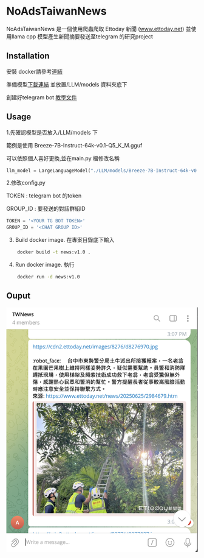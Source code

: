 # NoAdsTaiwanNews
NoAdsTaiwanNews 是一個使用爬蟲爬取 Ettoday 新聞 (www.ettoday.net)
並使用llama cpp 模型產生新聞摘要發送至telegram 的研究project

## Installation
安裝 docker請參考[連結](https://www.docker.com/get-started/)

準備模型[下載連結](https://huggingface.co/audreyt/Breeze-7B-Instruct-64k-v0.1-GGUF/blob/main/Breeze-7B-Instruct-64k-v0.1-Q5_K_M.gguf) 並放置/LLM/models 資料夾底下

創建好telegram bot [教學文件](https://sendpulse.com/knowledge-base/chatbot/telegram/create-telegram-chatbot)

## Usage
1.先確認模型是否放入/LLM/models 下

範例是使用 Breeze-7B-Instruct-64k-v0.1-Q5_K_M.gguf 

可以依照個人喜好更換,並在main.py 檔修改名稱
```python
llm_model = LargeLanguageModel("./LLM/models/Breeze-7B-Instruct-64k-v0.1-Q5_K_M.gguf")
```

2.修改config.py

TOKEN : telegram bot 的token

GROUP_ID : 要發送的對話群組ID
```python
TOKEN = '<YOUR TG BOT TOKEN>'
GROUP_ID = '<CHAT GROUP ID>'
```
3. Build docker image. 在專案目錄底下輸入
```cmd
    docker build -t news:v1.0 .
```
4. Run docker image. 執行
```cmd
    docker run -d news:v1.0
```


## Ouput
![screenshot](example/example.png)